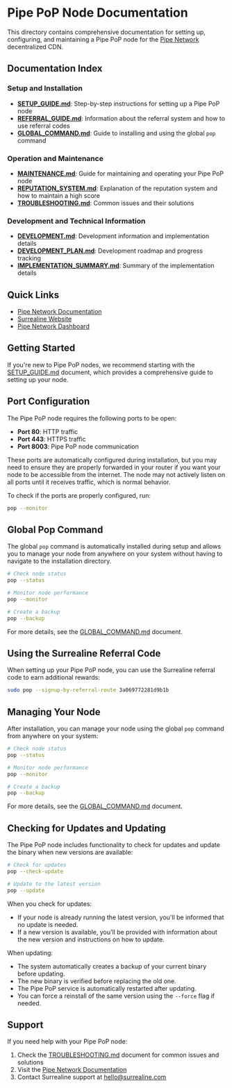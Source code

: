 # Pipe PoP Node Documentation

This directory contains comprehensive documentation for setting up, configuring, and maintaining a Pipe PoP node for the [Pipe Network](https://docs.pipe.network/devnet-2) decentralized CDN.

## Documentation Index

### Setup and Installation
- [**SETUP_GUIDE.md**](./SETUP_GUIDE.md): Step-by-step instructions for setting up a Pipe PoP node
- [**REFERRAL_GUIDE.md**](./REFERRAL_GUIDE.md): Information about the referral system and how to use referral codes
- [**GLOBAL_COMMAND.md**](./GLOBAL_COMMAND.md): Guide to installing and using the global `pop` command

### Operation and Maintenance
- [**MAINTENANCE.md**](./MAINTENANCE.md): Guide for maintaining and operating your Pipe PoP node
- [**REPUTATION_SYSTEM.md**](./REPUTATION_SYSTEM.md): Explanation of the reputation system and how to maintain a high score
- [**TROUBLESHOOTING.md**](./TROUBLESHOOTING.md): Common issues and their solutions

### Development and Technical Information
- [**DEVELOPMENT.md**](./DEVELOPMENT.md): Development information and implementation details
- [**DEVELOPMENT_PLAN.md**](./DEVELOPMENT_PLAN.md): Development roadmap and progress tracking
- [**IMPLEMENTATION_SUMMARY.md**](./IMPLEMENTATION_SUMMARY.md): Summary of the implementation details

## Quick Links

- [Pipe Network Documentation](https://docs.pipe.network/devnet-2)
- [Surrealine Website](https://www.surrealine.com)
- [Pipe Network Dashboard](https://dashboard.pipenetwork.com)

## Getting Started

If you're new to Pipe PoP nodes, we recommend starting with the [SETUP_GUIDE.md](./SETUP_GUIDE.md) document, which provides a comprehensive guide to setting up your node.

## Port Configuration

The Pipe PoP node requires the following ports to be open:

- **Port 80**: HTTP traffic
- **Port 443**: HTTPS traffic
- **Port 8003**: Pipe PoP node communication

These ports are automatically configured during installation, but you may need to ensure they are properly forwarded in your router if you want your node to be accessible from the internet. The node may not actively listen on all ports until it receives traffic, which is normal behavior.

To check if the ports are properly configured, run:

```bash
pop --monitor
```

## Global Pop Command

The global `pop` command is automatically installed during setup and allows you to manage your node from anywhere on your system without having to navigate to the installation directory.

```bash
# Check node status
pop --status

# Monitor node performance
pop --monitor

# Create a backup
pop --backup
```

For more details, see the [GLOBAL_COMMAND.md](./GLOBAL_COMMAND.md) document.

## Using the Surrealine Referral Code

When setting up your Pipe PoP node, you can use the Surrealine referral code to earn additional rewards:

```bash
sudo pop --signup-by-referral-route 3a069772281d9b1b
```

## Managing Your Node

After installation, you can manage your node using the global `pop` command from anywhere on your system:

```bash
# Check node status
pop --status

# Monitor node performance
pop --monitor

# Create a backup
pop --backup
```

For more details, see the [GLOBAL_COMMAND.md](./GLOBAL_COMMAND.md) document.

## Checking for Updates and Updating

The Pipe PoP node includes functionality to check for updates and update the binary when new versions are available:

```bash
# Check for updates
pop --check-update

# Update to the latest version
pop --update
```

When you check for updates:
- If your node is already running the latest version, you'll be informed that no update is needed.
- If a new version is available, you'll be provided with information about the new version and instructions on how to update.

When updating:
- The system automatically creates a backup of your current binary before updating.
- The new binary is verified before replacing the old one.
- The Pipe PoP service is automatically restarted after updating.
- You can force a reinstall of the same version using the `--force` flag if needed.

## Support

If you need help with your Pipe PoP node:

1. Check the [TROUBLESHOOTING.md](./TROUBLESHOOTING.md) document for common issues and solutions
2. Visit the [Pipe Network Documentation](https://docs.pipe.network/devnet-2)
3. Contact Surrealine support at [hello@surrealine.com](mailto:hello@surrealine.com) 